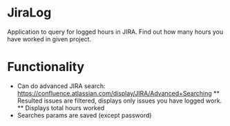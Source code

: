 JiraLog
=======

Application to query for logged hours in JIRA.
Find out how many hours you have worked in given project.


Functionality
=====

* Can do advanced JIRA search: https://confluence.atlassian.com/display/JIRA/Advanced+Searching
** Resulted issues are filtered, displays only issues you have logged work.
** Displays total hours worked
* Searches params are saved (except password)

